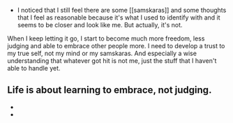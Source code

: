- I noticed that I still feel there are some [[samskaras]] and some thoughts that I feel as reasonable because it's what I used to identify with and it seems to be closer and look like me. But actually, it's not. 

When I keep letting it go, I start to become much more freedom, less judging and able to embrace other people more. I need to develop a trust to my true self, not my mind or my samskaras. And especially a wise understanding that whatever got hit is not me, just the stuff that I haven't able to handle yet.

Life is about learning to embrace, not judging.
- 
- 
- 
